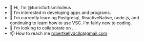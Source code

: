 - 👋 Hi, I’m @turrisfortismihideus
- 👀 I’m interested in developing apps and programs.
- 🌱 I’m currently learning Postgresql, ReactiveNative, node.js, and continuing to learn how to use VSC. I'm fairly new to coding.
- 💞️ I’m looking to collaborate on ...
- 📫 How to reach me robertkellydcllc@gmail.com

<!---
turrisfortismihideus/turrisfortismihideus is a ✨ special ✨ repository because its `README.md` (this file) appears on your GitHub profile.
You can click the Preview link to take a look at your changes.
--->
